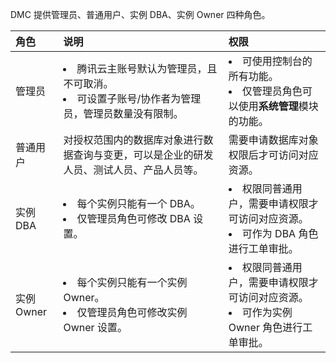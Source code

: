 DMC 提供管理员、普通用户、实例 DBA、实例 Owner 四种角色。

| 角色      | 说明                                                         | 权限                                                         |
| :-------- | :----------------------------------------------------------- | :----------------------------------------------------------- |
| 管理员    | <li>腾讯云主账号默认为管理员，且不可取消。<li>可设置子账号/协作者为管理员，管理员数量没有限制。 | <li>可使用控制台的所有功能。<li>仅管理员角色可以使用**系统管理**模块的功能。 |
| 普通用户  | 对授权范围内的数据库对象进行数据查询与变更，可以是企业的研发人员、测试人员、产品人员等。 | 需要申请数据库对象权限后才可访问对应资源。                   |
| 实例 DBA   | <li>每个实例只能有一个 DBA。<li>仅管理员角色可修改 DBA 设置。 | <li>权限同普通用户，需要申请权限才可访问对应资源。<li>可作为 DBA 角色进行工单审批。 |
| 实例 Owner | <li>每个实例只能有一个实例 Owner。<li>仅管理员角色可修改实例 Owner 设置。 | <li>权限同普通用户，需要申请权限才可访问对应资源。<li>可作为实例 Owner 角色进行工单审批。 |
